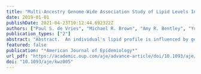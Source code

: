 ```yaml
---
title: "Multi-Ancestry Genome-Wide Association Study of Lipid Levels Incorporating Gene-Alcohol Interactions"
date: 2019-01-01
publishDate: 2021-04-23T10:12:44.692322Z
authors: ["Paul S. de Vries", "Michael R. Brown", "Amy R. Bentley", "Yun J. Sung", "Thomas W. Winkler", "Ioanna Ntalla", "Karen Schwander", "Aldi T. Kraja", "Xiuqing Guo", "Nora Franceschini", "Ching-Yu Cheng", "Xueling Sim", "Dina Vojinovic", "Jennifer E. Huffman", "Solomon K. Musani", "Changwei Li", "Mary F. Feitosa", "Melissa A. Richard", "Raymond Noordam", "Hugues Aschard", "Traci M. Bartz", "Lawrence F. Bielak", "Xuan Deng", "Rajkumar Dorajoo", "Kurt K. Lohman", "Alisa K. Manning", "Tuomo Rankinen", "Albert V. Smith", "Salman M. Tajuddin", "Evangelos Evangelou", "Mariaelisa Graff", "Maris Alver", "Mathilde Boissel", "Jin Fang Chai", "Xu Chen", "Jasmin Divers", "Ilaria Gandin", "Chuan Gao", "Anuj Goel", "Yanick Hagemeijer", "Sarah E. Harris", "Fernando P. Hartwig", "Meian He", "Andrea R. V. R. Horimoto", "Fang-Chi Hsu", "Anne U. Jackson", "Anuradhani Kasturiratne", "Pirjo Komulainen", "Brigitte Kühnel", "Federica Laguzzi", "Joseph H. Lee", "Jian'an Luan", "Leo-Pekka Lyytikäinen", "Nana Matoba", "Ilja M. Nolte", "Maik Pietzner", "Muhammad Riaz", "M. Abdullah Said", "Robert A. Scott", "Tamar Sofer", "Alena Stančáková", "Fumihiko Takeuchi", "Bamidele O. Tayo", "Peter J. van der Most", "Tibor V. Varga", "Yajuan Wang", "Erin B. Ware", "Wanqing Wen", "Lisa R. Yanek", "Weihua Zhang", "Jing Hua Zhao", "Saima Afaq", "Najaf Amin", "Marzyeh Amini", "Dan E. Arking", "Tin Aung", "Christie Ballantyne", "Eric Boerwinkle", "Ulrich Broeckel", "Archie Campbell", "Mickaël Canouil", "Sabanayagam Charumathi", "Yii-Der Ida Chen", "John M. Connell", "Ulf de Faire", "Lisa de las Fuentes", "Renée de Mutsert", "H. Janaka de Silva", "Jingzhong Ding", "Anna F. Dominiczak", "Qing Duan", "Charles B. Eaton", "Ruben N. Eppinga", "Jessica D. Faul", "Virginia Fisher", "Terrence Forrester", "Oscar H. Franco", "Yechiel Friedlander", "Mohsen Ghanbari", "Franco Giulianini", "Hans J. Grabe", "Megan L. Grove", "C. Charles Gu", "Tamara B. Harris", "Sami Heikkinen", "Chew-Kiat Heng", "Makoto Hirata", "James E. Hixson", "Barbara V. Howard", "M. Arfan Ikram", "David R. Jacobs", "Craig Johnson", "Jost Bruno Jonas", "Candace M. Kammerer", "Tomohiro Katsuya", "Chiea Chuen Khor", "Tuomas O. Kilpeläinen", "Woon-Puay Koh", "Heikki A. Koistinen", "Ivana Kolcic", "Charles Kooperberg", "Jose E. Krieger", "Steve B. Kritchevsky", "Michiaki Kubo", "Johanna Kuusisto", "Timo A. Lakka", "Carl D. Langefeld", "Claudia Langenberg", "Lenore J. Launer", "Benjamin Lehne", "Rozenn N. Lemaitre", "Yize Li", "Jingjing Liang", "Jianjun Liu", "Kiang Liu", "Marie Loh", "Tin Louie", "Reedik Mägi", "Ani W. Manichaikul", "Colin A. McKenzie", "Thomas Meitinger", "Andres Metspalu", "Yuri Milaneschi", "Lili Milani", "Karen L. Mohlke", "Thomas H. Mosley", "Kenneth J. Mukamal", "Mike A. Nalls", "Matthias Nauck", "Christopher P. Nelson", "Nona Sotoodehnia", "Jeff R. O'Connell", "Nicholette D. Palmer", "Raha Pazoki", "Nancy L. Pedersen", "Annette Peters", "Patricia A. Peyser", "Ozren Polasek", "Neil Poulter", "Leslie J. Raffel", "Olli T. Raitakari", "Alex P. Reiner", "Treva K. Rice", "Stephen S. Rich", "Antonietta Robino", "Jennifer G. Robinson", "Lynda M. Rose", "Igor Rudan", "Carsten O. Schmidt", "Pamela J. Schreiner", "William R. Scott", "Peter Sever", "Yuan Shi", "Stephen Sidney", "Mario Sims", "Blair H. Smith", "Jennifer A. Smith", "Harold Snieder", "John M. Starr", "Konstantin Strauch", "Nicholas Tan", "Kent D. Taylor", "Yik Ying Teo", "Yih Chung Tham", "André G. Uitterlinden", "Diana van Heemst", "Dragana Vuckovic", "Melanie Waldenberger", "Lihua Wang", "Yujie Wang", "Zhe Wang", "Wen Bin Wei", "Christine Williams", "Gregory Wilson", "Mary K. Wojczynski", "Jie Yao", "Bing Yu", "Caizheng Yu", "Jian-Min Yuan", "Wei Zhao", "Alan B. Zonderman", "Diane M. Becker", "Michael Boehnke", "Donald W. Bowden", "John C. Chambers", "Ian J. Deary", "Tõnu Esko", "Martin Farrall", "Paul W. Franks", "Barry I. Freedman", "Philippe Froguel", "Paolo Gasparini", "Christian Gieger", "Bernardo L. Horta", "Yoichiro Kamatani", "Norihiro Kato", "Jaspal S. Kooner", "Markku Laakso", "Karin Leander", "Terho Lehtimäki", "Patrik K. E. Magnusson", "Brenda Penninx", "Alexandre C. Pereira", "Rainer Rauramaa", "Nilesh J. Samani", "James Scott", "Xiao-Ou Shu", "Pim van der Harst", "Lynne E. Wagenknecht", "Ya Xing Wang", "Nicholas J. Wareham", "Hugh Watkins", "David R. Weir", "Ananda R. Wickremasinghe", "Wei Zheng", "Paul Elliott", "Kari E. North", "Claude Bouchard", "Michele K. Evans", "Vilmundur Gudnason", "Ching-Ti Liu", "Yongmei Liu", "Bruce M. Psaty", "Paul M. Ridker", "Rob M. van Dam", "Sharon L. R. Kardia", "Xiaofeng Zhu", "Charles N. Rotimi", "Dennis O. Mook-Kanamori", "Myriam Fornage", "Tanika N. Kelly", "Ervin R. Fox", "Caroline Hayward", "Cornelia M. van Duijn", "E. Shyong Tai", "Tien Yin Wong", "Jingmin Liu", "Jerome I. Rotter", "W. James Gauderman", "Michael A. Province", "Patricia B. Munroe", "Kenneth Rice", "Daniel I. Chasman", "L. Adrienne Cupples", "Dabeeru C. Rao", "Alanna C. Morrison"]
publication_types: ["2"]
abstract: "Abstract.  An individual's lipid profile is influenced by genetic variants and alcohol consumption, but the contribution of interactions between these exposures"
featured: false
publication: "*American Journal of Epidemiology*"
url_pdf: "https://academic.oup.com/aje/advance-article/doi/10.1093/aje/kwz005/5304469"
doi: "10.1093/aje/kwz005"
---
```


